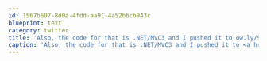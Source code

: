 ```yaml
---
id: 1567b607-8d0a-4fdd-aa91-4a52b6cb943c
blueprint: text
category: twitter
title: 'Also, the code for that is .NET/MVC3 and I pushed it to ow.ly/9Rtxx'
caption: 'Also, the code for that is .NET/MVC3 and I pushed it to <a href="http://ow.ly/9Rtxx" title="http://ow.ly/9Rtxx" class="link link_untco">ow.ly/9Rtxx</a>'
---
```

